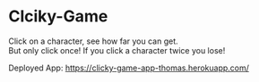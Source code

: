 # Clciky-Game

Click on a character, see how far you can get. <br>
But only click once! If you click a character twice you lose!<br>

Deployed App: https://clicky-game-app-thomas.herokuapp.com/